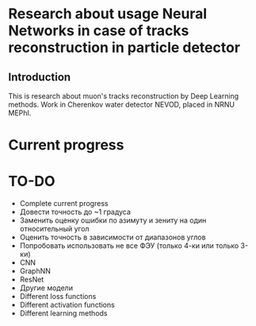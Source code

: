 # Research about usage Neural Networks in case of tracks reconstruction in particle detector

## Introduction

This is research about muon's tracks reconstruction by Deep Learning methods.
Work in Cherenkov water detector NEVOD, placed in NRNU MEPhI.

# Current progress

# TO-DO
- Complete current progress
- Довести точность до ~1 градуса
- Заменить оценку ошибки по азимуту и зениту на один относительный угол
- Оценить точность в зависимости от диапазонов углов
- Попробовать использовать не все ФЭУ (только 4-ки или только 3-ки)
- CNN
- GraphNN
- ResNet
- Другие модели
- Different loss functions
- Different activation functions
- Different learning methods